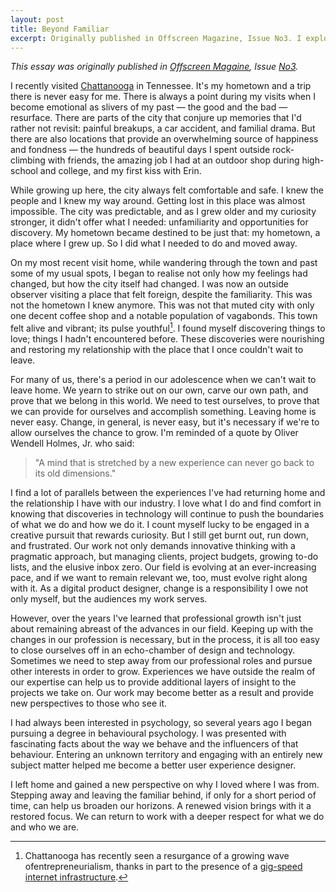 ```yaml
---
layout: post
title: Beyond Familiar
excerpt: Originally published in Offscreen Magazine, Issue No3. I explore the parallels between visiting the city I grew up in and career burnout.
---
```


*This essay was originally published in [Offscreen Magaine](http://www.offscreenmag.com), Issue [No3](http://archive.offscreenmag.com/issue3/).*

I recently visited [Chattanooga](https://en.wikipedia.org/wiki/Chattanooga,_Tennessee) in Tennessee. It's my hometown and a trip there is never easy for me. There is always a point during my visits when I become emotional as slivers of my past — the good and the bad — resurface. There are parts of the city that conjure up memories that I'd rather not revisit: painful breakups, a car accident, and familial drama. But there are also locations that provide an overwhelming source of happiness and fondness — the hundreds of beautiful days I spent outside rock-climbing with friends, the amazing job I had at an outdoor shop during high-school and college, and my first kiss with Erin.

While growing up here, the city always felt comfortable and safe. I knew the people and I knew my way around. Getting lost in this place was almost impossible. The city was predictable, and as I grew older and my curiosity stronger, it didn't offer what I needed: unfamiliarity and opportunities for discovery. My hometown became destined to be just that: my hometown, a place where I grew up. So I did what I needed to do and moved away.

On my most recent visit home, while wandering through the town and past some of my usual spots, I began to realise not only how my feelings had changed, but how the city itself had changed. I was now an outside observer visiting a place that felt foreign, despite the familiarity. This was not the hometown I knew anymore. This was not that muted city with only one decent coffee shop and a notable population of vagabonds. This town felt alive and vibrant; its pulse youthful[^fn-gig_city]. I found myself discovering things to love; things I hadn't encountered before. These discoveries were nourishing and restoring my relationship with the place that I once couldn't wait to leave.

For many of us, there's a period in our adolescence when we can't wait to leave home. We yearn to strike out on our own, carve our own path, and prove that we belong in this world. We need to test ourselves, to prove that we can provide for ourselves and accomplish something. Leaving home is never easy. Change, in general, is never easy, but it's necessary if we're to allow ourselves the chance to grow. I'm reminded of a quote by Oliver Wendell Holmes, Jr. who said:

> "A mind that is stretched by a new experience can never go back to its old dimensions."

I find a lot of parallels between the experiences I've had returning home and the relationship I have with our industry. I love what I do and find comfort in knowing that discoveries in technology will continue to push the boundaries of what we do and how we do it. I count myself lucky to be engaged in a creative pursuit that rewards curiosity. But I still get burnt out, run down, and frustrated. Our work not only demands innovative thinking with a pragmatic approach, but managing clients, project budgets, growing to-do lists, and the elusive inbox zero. Our field is evolving at an ever-increasing pace, and if we want to remain relevant we, too, must evolve right along with it. As a digital product designer, change is a responsibility I owe not only myself, but the audiences my work serves.

However, over the years I've learned that professional growth isn't just about remaining abreast of the advances in our field. Keeping up with the changes in our profession is necessary, but in the process, it is all too easy to close ourselves off in an echo-chamber of design and technology. Sometimes we need to step away from our professional roles and pursue other interests in order to grow. Experiences we have outside the realm of our expertise can help us to provide additional layers of insight to the projects we take on. Our work may become better as a result and provide new perspectives to those who see it.

I had always been interested in psychology, so several years ago I began pursuing a degree in behavioural psychology. I was presented with fascinating facts about the way we behave and the influencers of that behaviour. Entering an unknown territory and engaging with an entirely new subject matter helped me become a better user experience designer.

I left home and gained a new perspective on why I loved where I was from. Stepping away and leaving the familiar behind, if only for a short period of time, can help us broaden our horizons. A renewed vision brings with it a restored focus. We can return to work with a deeper respect for what we do and who we are.

[^fn-gig_city]: Chattanooga has recently seen a resurgance of a growing wave ofentrepreneurialism, thanks in part to the presence of a [gig-speed internet infrastructure](http://www.thegigtank.com/).

